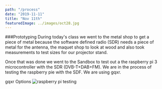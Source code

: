 ```yaml
---
path: "/process"
date: "2019-11-11"
title: "Nov 11th"
featuredImage: ../images/oct28.jpg
---
```


###Prototyping
During today's class we went to the metal shop to get a piece of metal because the software defined radio (SDR) needs a piece of metal for the antenna, the maquet shop to look at wood and also took measurements to test sizes for our projector stand.

Once that was done we went to the Sandbox to test out a the raspberry pi 3 microcontroller with the SDR (DVB-T+DAB+FM). We are in the process of testing the raspberry pie with the SDF. We are using gqxr.

gqxr Options
<img src="/gqxr.png" alt="raspberry pi testing">
